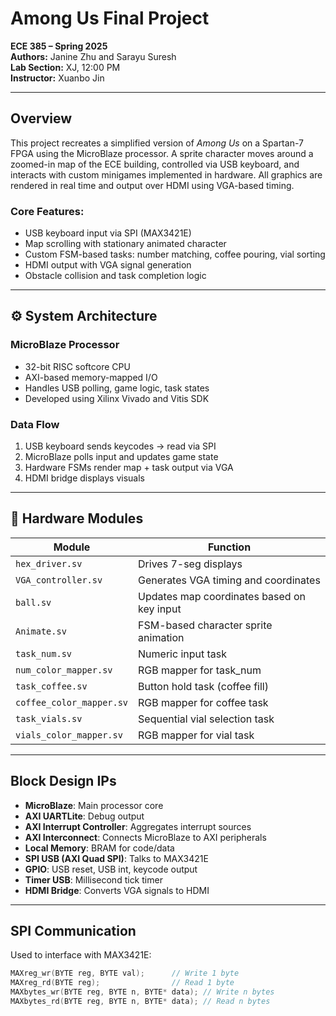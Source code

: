 # Among Us Final Project  
**ECE 385 – Spring 2025**  
**Authors:** Janine Zhu and Sarayu Suresh  
**Lab Section:** XJ, 12:00 PM  
**Instructor:** Xuanbo Jin  

---

## Overview

This project recreates a simplified version of *Among Us* on a Spartan-7 FPGA using the MicroBlaze processor. A sprite character moves around a zoomed-in map of the ECE building, controlled via USB keyboard, and interacts with custom minigames implemented in hardware. All graphics are rendered in real time and output over HDMI using VGA-based timing.

### Core Features:
- USB keyboard input via SPI (MAX3421E)
- Map scrolling with stationary animated character
- Custom FSM-based tasks: number matching, coffee pouring, vial sorting
- HDMI output with VGA signal generation
- Obstacle collision and task completion logic

---

## ⚙️ System Architecture

### MicroBlaze Processor
- 32-bit RISC softcore CPU
- AXI-based memory-mapped I/O
- Handles USB polling, game logic, task states
- Developed using Xilinx Vivado and Vitis SDK

### Data Flow
1. USB keyboard sends keycodes → read via SPI
2. MicroBlaze polls input and updates game state
3. Hardware FSMs render map + task output via VGA
4. HDMI bridge displays visuals

---

## 🔩 Hardware Modules

| Module                  | Function |
|--------------------------|----------|
| `hex_driver.sv`          | Drives 7-seg displays |
| `VGA_controller.sv`      | Generates VGA timing and coordinates |
| `ball.sv`                | Updates map coordinates based on key input |
| `Animate.sv`             | FSM-based character sprite animation |
| `task_num.sv`            | Numeric input task |
| `num_color_mapper.sv`    | RGB mapper for task_num |
| `task_coffee.sv`         | Button hold task (coffee fill) |
| `coffee_color_mapper.sv` | RGB mapper for coffee task |
| `task_vials.sv`          | Sequential vial selection task |
| `vials_color_mapper.sv`  | RGB mapper for vial task |

---

##  Block Design IPs

- **MicroBlaze**: Main processor core
- **AXI UARTLite**: Debug output
- **AXI Interrupt Controller**: Aggregates interrupt sources
- **AXI Interconnect**: Connects MicroBlaze to AXI peripherals
- **Local Memory**: BRAM for code/data
- **SPI USB (AXI Quad SPI)**: Talks to MAX3421E
- **GPIO**: USB reset, USB int, keycode output
- **Timer USB**: Millisecond tick timer
- **HDMI Bridge**: Converts VGA signals to HDMI

---

## SPI Communication

Used to interface with MAX3421E:
```c
MAXreg_wr(BYTE reg, BYTE val);      // Write 1 byte
MAXreg_rd(BYTE reg);                // Read 1 byte
MAXbytes_wr(BYTE reg, BYTE n, BYTE* data); // Write n bytes
MAXbytes_rd(BYTE reg, BYTE n, BYTE* data); // Read n bytes
